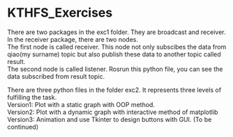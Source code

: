 # KTHFS_Exercises
There are two packages in the exc1 folder. They are broadcast and receiver.  
In the receiver package, there are two nodes.  
The first node is called receiver. This node not only subscibes the data from qiao(my surname) topic but also publish these data to another topic called result.  
The second node is called listener. Rosrun this python file, you can see the data subscribed from result topic.  
  
There are three python files in the folder exc2. It represents three levels of fulfilling the task.  
Version1: Plot with a static graph with OOP method.  
Version2: Plot with a dynamic graph with interactive method of matplotlib  
Version3: Animation and use Tkinter to design buttons with GUI. (To be continued)  
